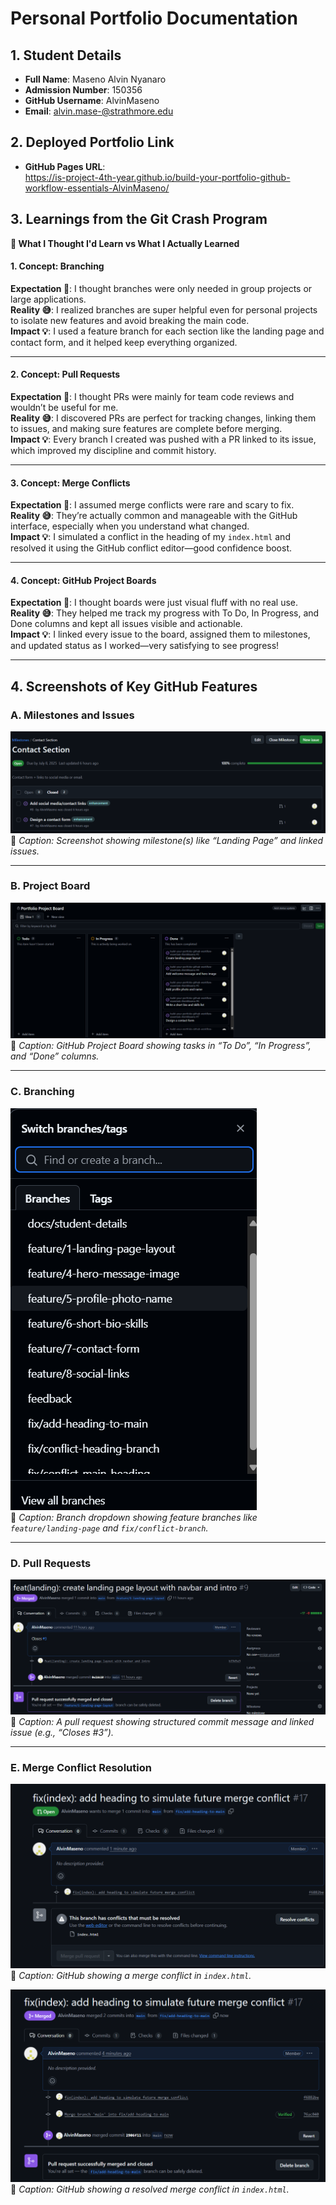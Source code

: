 # Personal Portfolio Documentation

## 1. Student Details

- **Full Name**: Maseno Alvin Nyanaro
- **Admission Number**: 150356
- **GitHub Username**: AlvinMaseno
- **Email**: alvin.mase-@strathmore.edu

## 2. Deployed Portfolio Link

- **GitHub Pages URL**:  
  https://is-project-4th-year.github.io/build-your-portfolio-github-workflow-essentials-AlvinMaseno/

## 3. Learnings from the Git Crash Program

**🧠 What I Thought I'd Learn vs What I Actually Learned**

#### 1. Concept: Branching  
**Expectation 👀**: I thought branches were only needed in group projects or large applications.  
**Reality 😅**: I realized branches are super helpful even for personal projects to isolate new features and avoid breaking the main code.  
**Impact 💡**: I used a feature branch for each section like the landing page and contact form, and it helped keep everything organized.

---

#### 2. Concept: Pull Requests  
**Expectation 👀**: I thought PRs were mainly for team code reviews and wouldn’t be useful for me.  
**Reality 😅**: I discovered PRs are perfect for tracking changes, linking them to issues, and making sure features are complete before merging.  
**Impact 💡**: Every branch I created was pushed with a PR linked to its issue, which improved my discipline and commit history.

---

#### 3. Concept: Merge Conflicts  
**Expectation 👀**: I assumed merge conflicts were rare and scary to fix.  
**Reality 😅**: They’re actually common and manageable with the GitHub interface, especially when you understand what changed.  
**Impact 💡**: I simulated a conflict in the heading of my `index.html` and resolved it using the GitHub conflict editor—good confidence boost.

---

#### 4. Concept: GitHub Project Boards  
**Expectation 👀**: I thought boards were just visual fluff with no real use.  
**Reality 😅**: They helped me track my progress with To Do, In Progress, and Done columns and kept all issues visible and actionable.  
**Impact 💡**: I linked every issue to the board, assigned them to milestones, and updated status as I worked—very satisfying to see progress!

---

## 4. Screenshots of Key GitHub Features


### A. Milestones and Issues
![Milestones and Issues](screenshots/milestones-issues.png)  
📸 *Caption: Screenshot showing milestone(s) like “Landing Page” and linked issues.*

---

### B. Project Board
![Project Board](screenshots/project-board.png)  
📸 *Caption: GitHub Project Board showing tasks in “To Do”, “In Progress”, and “Done” columns.*

---

### C. Branching
![Project Board](screenshots/branch-list.png)  
📸 *Caption: Branch dropdown showing feature branches like `feature/landing-page` and `fix/conflict-branch`.*


---

### D. Pull Requests
![Pull Request](screenshots/pull-request.png)  
📸 *Caption: A pull request showing structured commit message and linked issue (e.g., “Closes #3”).*

---

### E. Merge Conflict Resolution
![Merge Conflict](screenshots/merge-conflict1.png)  
📸 *Caption: GitHub showing a merge conflict in `index.html`.*

![Merge Conflict](screenshots/merge-conflict2.png)  
📸 *Caption: GitHub showing a resolved merge conflict in `index.html`.*
